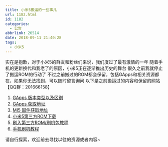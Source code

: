 ```yaml
---
title: 小米5搬运的一些事儿
url: 1182.html
id: 1182
categories:
  - 公告
abbrlink: 26514
date: 2018-09-11 21:40:28
tags:
  - 小米5
---
```


实在是抱歉，对于小米5的群友和粉丝们来说，我们度过了最有激情的一年 随着手机的更新换代和我老了的原因，小米5正在逐渐推出历史的舞台 很久之前我就停止了搬运ROM的行动了 不过之前搬过的ROM都会保留，包括GApps和相关资源都在，如果你无法找到，可以随时留言询问 以下是之前搬运过的内容和保留的网站 【QQ群：201666158】


1.  [GApps 版本类型以及区别](https://kuoxo.com/posts/39907/)
2.  [GApps 获取地址](https://kuoxo.com/posts/41732/)
3.  [MI5 固件获取地址](https://kuoxo.com/posts/62258/)
4.  [小米5第三方ROM下载](https://kuoxo.com/posts/44321/)
5.  [刷入第三方ROM/刷机包教程](https://kuoxo.com/posts/14140/)
5.  [手机刷机教程](https://kuoxo.com/posts/41962/)

请自行探索，欢迎前去寻找以往的资源或者内容~